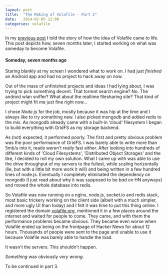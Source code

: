 ```yaml
---
layout: post
title:  "The Making of Volafile - Part 2"
date:   2014-02-05 12:00
categories: volafile
---
```


In my [previous post](/2014/02/04/makingof/) I told the story of 
how the idea of Volafile came to life. This post depicts how, 
seven months later, I started working on what was someday to 
become Volafile.

#### Someday, seven months ago

Staring blankly at my screen I wondered what to work on. I had just
*finished* an Android app and had no project to hack away on now. <br>

Out of the mass of unfinished projects and ideas I had lying about, I was trying to pick something decent. That torrent search engine? No. The android wlan sniffer? What about the realtime filesharing site? That kind of project might fit me just fine right now...

I chose *Node.js* for the job, mostly because it was hip at the time and I always like to try something new. I also picked mongodb and added redis to the mix. As mongodb already came with a built-in 'cloud' filesystem I began to build everything with GridFS as my storage backend.

As (not) expected, it performed poorly. The first and pretty obvious problem was the
poor performance of GridFS. I was barely able to write more than 5mb/s into
it, reads weren't really fast either. After looking into hundreds of different
kinds of 'Cloud Filesystems', 'Distributed Object Storages' and the like,
I decided to roll my own solution. What I came up with was able to use the drive
throughput of my servers to the fullest, while scaling horizontally (lie, but with a little bit more work it will) and being written in a few hundred lines of node.js. Eventually I completely eliminated 
the dependency on mongodb (I just read about why it was supposed to be *bad* on HN anyways) and
moved the whole database into redis.

So Volafile was now running on a nginx, node.js, socket.io and redis stack,
most basic trickery working on the client side (albeit with a much simpler, and more ugly UI
than today) and I felt it was time to put this thing online. I registered the
domain [volafile.org](http://volafile.org), mentioned it in a few places around
the internet and waited for people to come. They came, and with them the
performance problems became obvious. They became even worse when Volafile ended
up being on the frontpage of Hacker News for about 12 hours. Thousands of
people were sent to the page and unable to use it because Volafile was barely 
able to handle the load.

It wasn't the servers. This shouldn't happen. 

*Something* was obviously *very wrong*.

To be continued in part 3.
